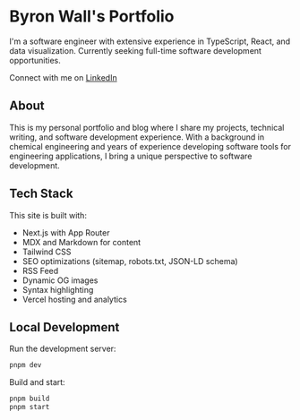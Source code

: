 # Byron Wall's Portfolio

I'm a software engineer with extensive experience in TypeScript, React, and data visualization. Currently seeking full-time software development opportunities.

Connect with me on [LinkedIn](https://www.linkedin.com/in/byronwall/)

## About

This is my personal portfolio and blog where I share my projects, technical writing, and software development experience. With a background in chemical engineering and years of experience developing software tools for engineering applications, I bring a unique perspective to software development.

## Tech Stack

This site is built with:

- Next.js with App Router
- MDX and Markdown for content
- Tailwind CSS
- SEO optimizations (sitemap, robots.txt, JSON-LD schema)
- RSS Feed
- Dynamic OG images
- Syntax highlighting
- Vercel hosting and analytics

## Local Development

Run the development server:

```bash
pnpm dev
```

Build and start:

```bash
pnpm build
pnpm start
```
